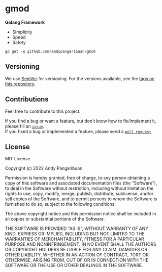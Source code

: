 # gmod

**Golang Framework**

- Simplicity
- Speed
- Safety

```shell
go get -u github.com/andypangaribuan/gmod
```

## Versioning

We use [SemVer](http://semver.org/) for versioning. For the versions available, see the [tags on this repository](https://github.com/andypangaribuan/gmod/tags).

## Contributions

Feel free to contribute to this project.

If you find a bug or want a feature, but don't know how to fix/implement it, please fill an [`issue`](https://github.com/andypangaribuan/gmod/issues).  
If you fixed a bug or implemented a feature, please send a [`pull request`](https://github.com/andypangaribuan/gmod/pulls).

## License

MIT License

Copyright (c) 2022 Andy Pangaribuan

Permission is hereby granted, free of charge, to any person obtaining a copy
of this software and associated documentation files (the "Software"), to deal
in the Software without restriction, including without limitation the rights
to use, copy, modify, merge, publish, distribute, sublicense, and/or sell
copies of the Software, and to permit persons to whom the Software is
furnished to do so, subject to the following conditions:

The above copyright notice and this permission notice shall be included in all
copies or substantial portions of the Software.

THE SOFTWARE IS PROVIDED "AS IS", WITHOUT WARRANTY OF ANY KIND, EXPRESS OR
IMPLIED, INCLUDING BUT NOT LIMITED TO THE WARRANTIES OF MERCHANTABILITY,
FITNESS FOR A PARTICULAR PURPOSE AND NONINFRINGEMENT. IN NO EVENT SHALL THE
AUTHORS OR COPYRIGHT HOLDERS BE LIABLE FOR ANY CLAIM, DAMAGES OR OTHER
LIABILITY, WHETHER IN AN ACTION OF CONTRACT, TORT OR OTHERWISE, ARISING FROM,
OUT OF OR IN CONNECTION WITH THE SOFTWARE OR THE USE OR OTHER DEALINGS IN THE
SOFTWARE.
